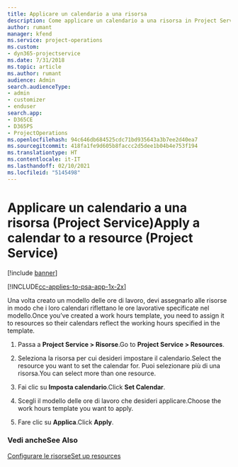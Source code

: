 ```yaml
---
title: Applicare un calendario a una risorsa
description: Come applicare un calendario a una risorsa in Project Service
author: rumant
manager: kfend
ms.service: project-operations
ms.custom:
- dyn365-projectservice
ms.date: 7/31/2018
ms.topic: article
ms.author: rumant
audience: Admin
search.audienceType:
- admin
- customizer
- enduser
search.app:
- D365CE
- D365PS
- ProjectOperations
ms.openlocfilehash: 94c646db684525cdc71bd935643a3b7ee2d40ea7
ms.sourcegitcommit: 418fa1fe9d605b8faccc2d5dee1b04b4e753f194
ms.translationtype: HT
ms.contentlocale: it-IT
ms.lasthandoff: 02/10/2021
ms.locfileid: "5145498"
---
```

# <a name="apply-a-calendar-to-a-resource-project-service"></a><span data-ttu-id="31a39-103">Applicare un calendario a una risorsa (Project Service)</span><span class="sxs-lookup"><span data-stu-id="31a39-103">Apply a calendar to a resource (Project Service)</span></span>

[!include [banner](../includes/psa-now-project-operations.md)]

[!INCLUDE[cc-applies-to-psa-app-1x-2x](../includes/cc-applies-to-psa-app-1x-2x.md)]

<span data-ttu-id="31a39-104">Una volta creato un modello delle ore di lavoro, devi assegnarlo alle risorse in modo che i loro calendari riflettano le ore lavorative specificate nel modello.</span><span class="sxs-lookup"><span data-stu-id="31a39-104">Once you’ve created a work hours template, you need to assign it to resources so their calendars reflect the working hours specified in the template.</span></span>  
  
1.  <span data-ttu-id="31a39-105">Passa a **Project Service > Risorse**.</span><span class="sxs-lookup"><span data-stu-id="31a39-105">Go to **Project Service > Resources**.</span></span>  
  
2.  <span data-ttu-id="31a39-106">Seleziona la risorsa per cui desideri impostare il calendario.</span><span class="sxs-lookup"><span data-stu-id="31a39-106">Select the resource you want to set the calendar for.</span></span> <span data-ttu-id="31a39-107">Puoi selezionare più di una risorsa.</span><span class="sxs-lookup"><span data-stu-id="31a39-107">You can select more than one resource.</span></span>  
  
3.  <span data-ttu-id="31a39-108">Fai clic su **Imposta calendario**.</span><span class="sxs-lookup"><span data-stu-id="31a39-108">Click **Set Calendar**.</span></span>  
  
4.  <span data-ttu-id="31a39-109">Scegli il modello delle ore di lavoro che desideri applicare.</span><span class="sxs-lookup"><span data-stu-id="31a39-109">Choose the work hours template you want to apply.</span></span>  
  
5.  <span data-ttu-id="31a39-110">Fare clic su **Applica**.</span><span class="sxs-lookup"><span data-stu-id="31a39-110">Click **Apply**.</span></span>  
  
### <a name="see-also"></a><span data-ttu-id="31a39-111">Vedi anche</span><span class="sxs-lookup"><span data-stu-id="31a39-111">See Also</span></span>  
 [<span data-ttu-id="31a39-112">Configurare le risorse</span><span class="sxs-lookup"><span data-stu-id="31a39-112">Set up resources</span></span>](../psa/set-up-resources.md)
